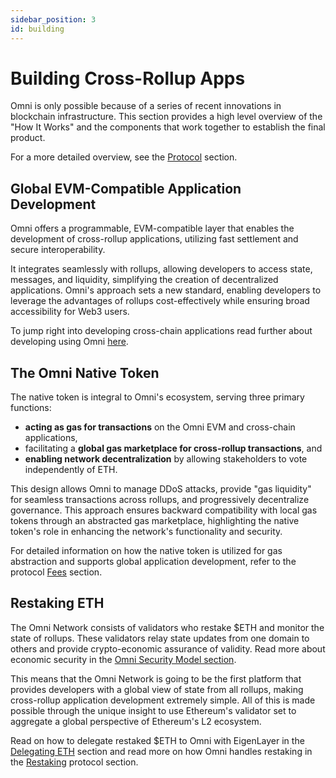 ```yaml
---
sidebar_position: 3
id: building
---
```


# Building Cross-Rollup Apps

Omni is only possible because of a series of recent innovations in blockchain infrastructure. This section provides a high level overview of the "How It Works" and the components that work together to establish the final product.

For a more detailed overview, see the [Protocol](../protocol/overview.md) section.

## Global EVM-Compatible Application Development

Omni offers a programmable, EVM-compatible layer that enables the development of cross-rollup applications, utilizing fast settlement and secure interoperability.

It integrates seamlessly with rollups, allowing developers to access state, messages, and liquidity, simplifying the creation of decentralized applications. Omni's approach sets a new standard, enabling developers to leverage the advantages of rollups cost-effectively while ensuring broad accessibility for Web3 users.

To jump right into developing cross-chain applications read further about developing using Omni [here](../develop/introduction.md).

## The Omni Native Token

The native token is integral to Omni's ecosystem, serving three primary functions:

- **acting as gas for transactions** on the Omni EVM and cross-chain applications,
- facilitating a **global gas marketplace for cross-rollup transactions**, and
- **enabling network decentralization** by allowing stakeholders to vote independently of ETH.

This design allows Omni to manage DDoS attacks, provide "gas liquidity" for seamless transactions across rollups, and progressively decentralize governance. This approach ensures backward compatibility with local gas tokens through an abstracted gas marketplace, highlighting the native token's role in enhancing the network's functionality and security.

For detailed information on how the native token is utilized for gas abstraction and supports global application development, refer to the protocol [Fees](../protocol/architecture/fees.md) section.

## Restaking ETH

The Omni Network consists of validators who restake \$ETH and monitor the state of rollups. These validators relay state updates from one domain to others and provide crypto-economic assurance of validity. Read more about economic security in the [Omni Security Model section](../protocol/restaking/model.md).

This means that the Omni Network is going to be the first platform that provides developers with a global view of state from all rollups, making cross-rollup application development extremely simple. All of this is made possible through the unique insight to use Ethereum's validator set to aggregate a global perspective of Ethereum's L2 ecosystem.

Read on how to delegate restaked \$ETH to Omni with EigenLayer in the [Delegating ETH](./delegate.md) section and read more on how Omni handles restaking in the [Restaking](../protocol/restaking/restaking.md) protocol section.
